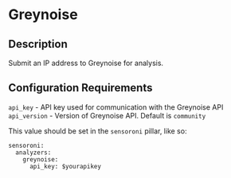 # Greynoise

## Description
Submit an IP address to Greynoise for analysis.

## Configuration Requirements

``api_key`` - API key used for communication with the Greynoise API
``api_version`` - Version of Greynoise API. Default is ``community``


This value should be set in the ``sensoroni`` pillar, like so:

```
sensoroni:
  analyzers:
    greynoise:
      api_key: $yourapikey
```
